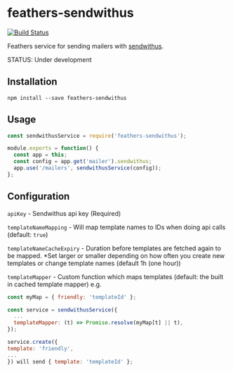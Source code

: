 # feathers-sendwithus

[![Build Status](https://travis-ci.org/fixate/feathers-sendwithus.svg?branch=master)](https://travis-ci.org/fixate/feathers-sendwithus)

Feathers service for sending mailers with [sendwithus](sendwithus.com).

STATUS: Under development

## Installation

`npm install --save feathers-sendwithus`


## Usage

```javascript
const sendwithusService = require('feathers-sendwithus');

module.exports = function() {
  const app = this;
  const config = app.get('mailer').sendwithus;
  app.use('/mailers', sendwithusService(config));
};
```

## Configuration

`apiKey` - Sendwithus api key (Required)

`templateNameMapping` - Will map template names to IDs when doing api calls (default: `true`)

`templateNameCacheExpiry` - Duration before templates are fetched again to be
                            mapped. *Set larger or smaller depending on how
                            often you create new templates or change template names
                            (default 1h (one hour))

`templateMapper` - Custom function which maps templates (default: the built in cached template mapper)
                   e.g.

```javascript
const myMap = { friendly: 'templateId' };

const service = sendwithusService({
  ...
  templateMapper: (t) => Promise.resolve(myMap[t] || t),
});

service.create({
template: 'friendly',
...
}) will send { template: 'templateId' };
```



